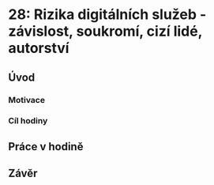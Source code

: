 # 28: Rizika digitálních služeb - závislost, soukromí, cizí lidé, autorství

## Úvod

### Motivace

### Cíl hodiny

## Práce v hodině

## Závěr
